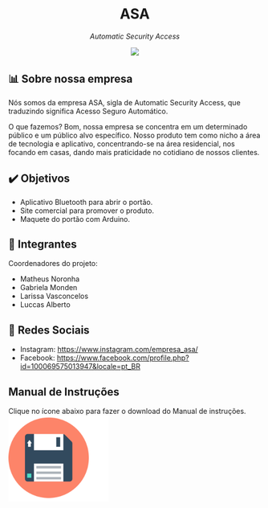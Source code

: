 <h1 align="center">ASA</h1>
<p align="center"><i>Automatic Security Access</i></p>

<p align="center">
  <img src="BANNER.png">
</p>

## 📊 Sobre nossa empresa
<p>Nós somos da empresa ASA, sigla de Automatic Security Access, que traduzindo significa Acesso Seguro Automático.</p>
<p>O que fazemos? Bom, nossa empresa se concentra em um determinado público e um público alvo específico. Nosso produto tem como nicho a área de tecnologia e aplicativo, concentrando-se na área residencial, nos focando em casas, dando mais praticidade no cotidiano de nossos clientes.</p>

## ✔️ Objetivos
- Aplicativo Bluetooth para abrir o portão.
- Site comercial para promover o produto.
- Maquete do portão com Arduino.

## 👤 Integrantes
Coordenadores do projeto:
- Matheus Noronha
- Gabriela Monden
- Larissa Vasconcelos
- Luccas Alberto

## 📱 Redes Sociais
- Instagram: https://www.instagram.com/empresa_asa/
- Facebook: https://www.facebook.com/profile.php?id=100069575013947&locale=pt_BR

## Manual de Instruções
Clique no ícone abaixo para fazer o download do Manual de instruções.
<a href="Manual de Instrução - ASA.pdf" download="Manual de Instrução - ASA"><img src="img/manual.png" width="200" style="float:left"></a>
